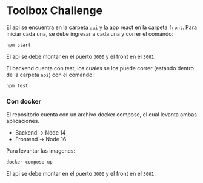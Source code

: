# Toolbox Challenge

El api se encuentra en la carpeta `api` y la app react en la carpeta `front`.
Para iniciar cada una, se debe ingresar a cada una y correr el comando:
```bash
npm start
```

El api se debe montar en el puerto `3000` y el front en el `3001`.

El backend cuenta con test, los cuales se los puede correr (estando dentro de la carpeta `api`) con el comando:
```bash
npm test
```

### Con docker
El repositorio cuenta con un archivo docker compose, el cual levanta ambas aplicaciones.

- Backend -> Node 14
- Frontend -> Node 16

Para levantar las imagenes:

```bash
docker-compose up
```

El api se debe montar en el puerto `3000` y el front en el `3001`.